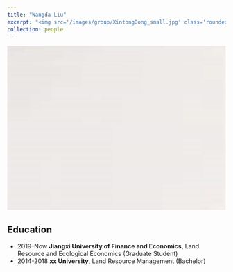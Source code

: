 ```yaml
---
title: "Wangda Liu"
excerpt: "<img src='/images/group/XintongDong_small.jpg' class='rounded-corners'><br/>Graduate Student"
collection: people
---
```

<img src='/images/group/XintongDong.jpg' class='rounded-corners'>

## Education
* 2019-Now **Jiangxi University of Finance and Economics**, Land Resource and Ecological Economics (Graduate Student)
* 2014-2018 **xx University**, Land Resource Management (Bachelor)
